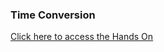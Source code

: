 ### Time Conversion
[Click here to access the Hands On](https://www.hackerrank.com/challenges/time-conversion/problem)
